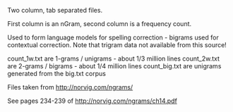 Two column, tab separated files.

First column is an nGram, second column is a frequency count.

Used to form language models for spelling correction - bigrams used for contextual correction.
Note that trigram data not available from this source!

count_1w.txt are 1-grams / unigrams - about 1/3 million lines
count_2w.txt are 2-grams / bigrams - about 1/4 million lines
count_big.txt are unigrams generated from the big.txt corpus

Files taken from http://norvig.com/ngrams/

See pages 234-239 of http://norvig.com/ngrams/ch14.pdf
